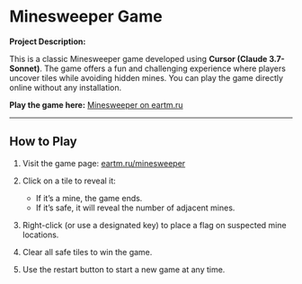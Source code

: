 # **Minesweeper Game**





**Project Description:**

This is a classic Minesweeper game developed using **Cursor (Claude 3.7-Sonnet)**. The game offers a fun and challenging experience where players uncover tiles while avoiding hidden mines. You can play the game directly online without any installation.



**Play the game here:** [Minesweeper on eartm.ru](https://temasite.ru/minesweeper)



------



## **How to Play**

1. Visit the game page: [eartm.ru/minesweeper](https://temasite.ru/minesweeper)

2. Click on a tile to reveal it:

   

   - If it’s a mine, the game ends.
   - If it’s safe, it will reveal the number of adjacent mines.

   

3. Right-click (or use a designated key) to place a flag on suspected mine locations.

4. Clear all safe tiles to win the game.

5. Use the restart button to start a new game at any time.